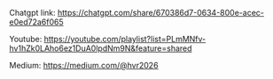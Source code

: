 

Chatgpt link: https://chatgpt.com/share/670386d7-0634-800e-acec-e0ed72a6f065

Youtube: https://youtube.com/playlist?list=PLmMNfv-hv1hZk0LAho6ez1DuA0lpdNm9N&feature=shared

Medium: https://medium.com/@hvr2026
